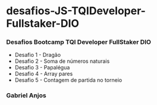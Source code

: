 # desafios-JS-TQIDeveloper-Fullstaker-DIO
### Desafios Bootcamp TQI Developer FullStaker DIO
* Desafio 1 - Dragão
* Desafio 2 - Soma de números naturais
* Desafio 3 - Papalégua
* Desafio 4 - Array pares
* Desafio 5 - Contagem de partida no torneio
### 
### Gabriel Anjos
